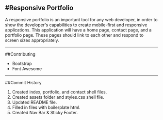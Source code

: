 #Responsive Portfolio
---

A responsive portfolio is an important tool for any web developer, in order to show the developer's capabilities to create mobile-first and responsive applications. This application will have a home page, contact page, and a portfolio page. These pages should link to each other and respond to screen sizes appropriately.

---
##Contributing
* Bootstrap
* Font Awesome

---
##Commit History
 1. Created index, portfolio, and contact shell files.
 2. Created assets folder and styles.css shell file.
 3. Updated README file.
 4. Filled in files with boilerplate html.
 5. Created Nav Bar & Sticky Footer.
